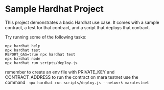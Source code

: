 # Sample Hardhat Project

This project demonstrates a basic Hardhat use case. It comes with a sample contract, a test for that contract, and a script that deploys that contract.

Try running some of the following tasks:

```shell
npx hardhat help
npx hardhat test
REPORT_GAS=true npx hardhat test
npx hardhat node
npx hardhat run scripts/deploy.js
```
remember to create an env file with PRIVATE_KEY and  CONTRACT_ADDRESS
to run the contract on mara testnet use the command
``` npx hardhat run scripts/deploy.js --network maratestnet```

